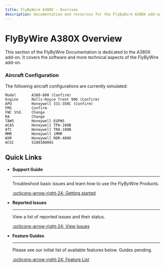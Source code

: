 ```yaml
---
title: FlyByWire A380X - Overview 
description: Documentation and resources for the FlyByWire A380X add-on for Microsoft Flight Simulator 2020.
---
```


<link rel="stylesheet" href="../../stylesheets/toc-tables.css">

# FlyByWire A380X Overview

This section of the FlyByWire Documentation is dedicated to the A380X add-on. It covers the software and more technical aspects of the FlyByWire add-on.

### Aircraft Configuration

The following aircraft configurations are currently simulated:

```title="Simulated Hardware"
Model       A380-800 (Confirm)
Engine      Rolls-Royce Trent 900 (Confirm)
APU         Honeywell 331-350C (Confirm)
FMS         Confirm
FWC Std.    Change
RA          Change
TAWS        Honeywell EGPWS
ACAS        Honeywell TPA-100B
ATC         Honeywell TRA-100B
MMR         Honeywell iMMR
WXR         Honeywell RDR-4000
ACSC        S1803A0001
```
## Quick Links

<div class="grid cards" markdown>

- **Support Guide**
    
    ---

    Troubleshoot basic issues and learn how to use the FlyByWire Products.

    [:octicons-arrow-right-24: Getting started](../support/index.md)

- **Reported Issues**

    ---

    View a list of reported issues and their status.

    [:octicons-arrow-right-24: View Issues](../support/reported-issues.md)

- **Feature Guides**

    ---

    Please see our initial list of available features below. Guides pending.

    [:octicons-arrow-right-24: Feature List](feature-guides/index.md)

[//]: # (    Learn how to use the various FlyByWire A380X's features.)

[//]: # ()
[//]: # (    [:octicons-arrow-right-24: View Guides]&#40;feature-guides/index.md&#41;)

[//]: # (- **Throttle Calibration Guide**)

[//]: # (    )
[//]: # (    ---)

[//]: # ()
[//]: # (    Calibrate your throttle to work with the FlyByWire A380X.)

[//]: # ()
[//]: # (    [:octicons-arrow-right-24: View Guide]&#40;../common/flypados3/throttle-calibration.md&#41;)

</div>